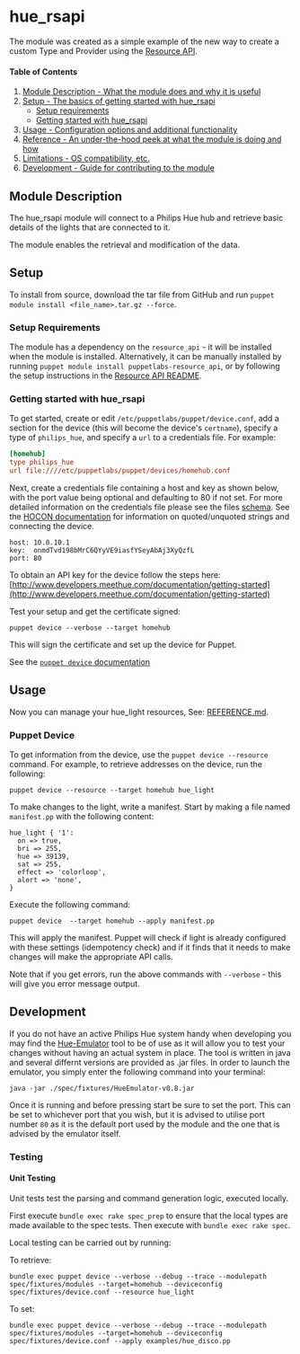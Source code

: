 
# hue_rsapi

The module was created as a simple example of the new way to create a custom Type and Provider using the [Resource API](https://github.com/puppetlabs/puppet-resource_api).


#### Table of Contents

1. [Module Description - What the module does and why it is useful](#module-description)
2. [Setup - The basics of getting started with hue_rsapi](#setup)
    * [Setup requirements](#setup-requirements)
    * [Getting started with hue_rsapi](#getting-started-with-hue_rsapi)
3. [Usage - Configuration options and additional functionality](#usage)
4. [Reference - An under-the-hood peek at what the module is doing and how](#reference)
5. [Limitations - OS compatibility, etc.](#limitations)
6. [Development - Guide for contributing to the module](#development)


## Module Description

The hue_rsapi module will connect to a Philips Hue hub and retrieve basic details of the lights that are connected to it.

The module enables the retrieval and modification of the data.

## Setup

To install from source, download the tar file from GitHub and run `puppet module install <file_name>.tar.gz --force`.

### Setup Requirements

The module has a dependency on the `resource_api` - it will be installed when the module is installed. Alternatively, it can be manually installed by running `puppet module install puppetlabs-resource_api`, or by following the setup instructions in the [Resource API README](https://github.com/puppetlabs/puppetlabs-resource_api#resource_api).

### Getting started with hue_rsapi

To get started, create or edit `/etc/puppetlabs/puppet/device.conf`, add a section for the device (this will become the device's `certname`), specify a type of `philips_hue`, and specify a `url` to a credentials file. For example:

```INI
[homehub]
type philips_hue
url file:////etc/puppetlabs/puppet/devices/homehub.conf
```

Next, create a credentials file containing a host and key as shown below, with the port value being optional and defaulting to 80 if not set. For more detailed information on the credentials file please see the files [schema](./lib/puppet/transport/schema/philips_hue.rb). See the [HOCON documentation](https://github.com/lightbend/config/blob/master/HOCON.md) for information on quoted/unquoted strings and connecting the device.

  ```
  host: 10.0.10.1
  key:  onmdTvd198bMrC6QYyVE9iasfYSeyAbAj3XyQzfL
  port: 80
  ```

To obtain an API key for the device follow the steps here: [http://www.developers.meethue.com/documentation/getting-started](http://www.developers.meethue.com/documentation/getting-started)

Test your setup and get the certificate signed:

`puppet device --verbose --target homehub`

This will sign the certificate and set up the device for Puppet.

See the [`puppet device` documentation](https://puppet.com/docs/puppet/5.5/puppet_device.html)

## Usage

Now you can manage your hue_light resources, See: [REFERENCE.md](https://github.com/da-ar/hue_rsapi/blob/master/REFERENCE.md).

### Puppet Device

To get information from the device, use the `puppet device --resource` command. For example, to retrieve addresses on the device, run the following:

`puppet device --resource --target homehub hue_light`

To make changes to the light, write a manifest. Start by making a file named `manifest.pp` with the following content:

```
hue_light { '1':
  on => true,
  bri => 255,
  hue => 39139,
  sat => 255,
  effect => 'colorloop',
  alert => 'none',
}
```

Execute the following command:

`puppet device  --target homehub --apply manifest.pp`

This will apply the manifest. Puppet will check if light is already configured with these settings (idempotency check) and if it finds that it needs to make changes will make the appropriate API calls.

Note that if you get errors, run the above commands with `--verbose` - this will give you error message output.

## Development

If you do not have an active Philips Hue system handy when developing you may find the [Hue-Emulator](https://github.com/SteveyO/Hue-Emulator) tool to be of use as it will allow you to test your changes without having an actual system in place. The tool is written in java and several differnt versions are provided as .jar files. In order to launch the emulator, you simply enter the following command into your terminal:
```
java -jar ./spec/fixtures/HueEmulator-v0.8.jar
```
Once it is running and before pressing start be sure to set the port. This can be set to whichever port that you wish, but it is advised to utilise port number `80` as it is the default port used by the module and the one that is advised by the emulator itself.

### Testing

#### Unit Testing

Unit tests test the parsing and command generation logic, executed locally.

First execute `bundle exec rake spec_prep` to ensure that the local types are made available to the spec tests. Then execute with `bundle exec rake spec`.

Local testing can be carried out by running:

To retrieve:
```
bundle exec puppet device --verbose --debug --trace --modulepath spec/fixtures/modules --target=homehub --deviceconfig spec/fixtures/device.conf --resource hue_light
```

To set:
```
bundle exec puppet device --verbose --debug --trace --modulepath spec/fixtures/modules --target=homehub --deviceconfig spec/fixtures/device.conf --apply examples/hue_disco.pp
```